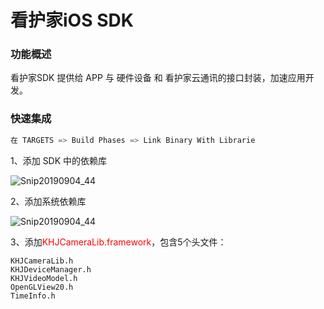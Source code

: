 

# 看护家iOS SDK   



### 功能概述
看护家SDK 提供给 APP 与 硬件设备 和 看护家云通讯的接口封装，加速应用开发。


### 快速集成

~~~go
在 TARGETS => Build Phases => Link Binary With Librarie
~~~

1、添加 SDK 中的依赖库

![Snip20190904_44](/assets/Snip20190904_44.png)

2、添加系统依赖库

![Snip20190904_44](/assets/Snip20190904_44.png)


3、添加<font color=red>KHJCameraLib.framework</font>，包含5个头文件：

```
KHJCameraLib.h
KHJDeviceManager.h
KHJVideoModel.h
OpenGLView20.h
TimeInfo.h
```
